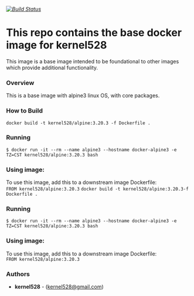 _[![Build Status](http://drone.kernelsanders.biz:8080/api/badges/kernel528/alpine-docker/status.svg?ref=refs/heads/main)](http://drone.kernelsanders.biz:8080/kernel528/alpine-docker)_
# This repo contains the base docker image for kernel528

This image is a base image intended to be foundational to other images which provide additional functionality.

### Overview
This is a base image with alpine3 linux OS, with core packages.


### How to Build
``docker build -t kernel528/alpine:3.20.3 -f Dockerfile .``

### Running
``$ docker run -it --rm --name alpine3 --hostname docker-alpine3 -e TZ=CST kernel528/alpine:3.20.3 bash``

### Using image:
To use this image, add this to a downstream image Dockerfile:  
``FROM kernel528/alpine:3.20.3``
``docker build -t kernel528/alpine:3.20.3-f Dockerfile .``

### Running
``$ docker run -it --rm --name alpine3 --hostname docker-alpine3 -e TZ=CST kernel528/alpine:3.20.3 bash``

### Using image:
To use this image, add this to a downstream image Dockerfile:  
``FROM kernel528/alpine:3.20.3``


### Authors
* **kernel528** - (kernel528@gmail.com)
